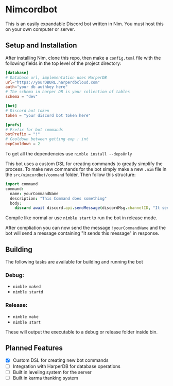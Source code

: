 # Nimcordbot
This is an easily expandable Discord bot written in Nim. You must host this on your own computer or server.


## Setup and Installation
After installing Nim, clone this repo, then make a `config.toml` file with the following fields in the top level of the project directory:
```toml
[database]
# Database url, implementation uses HarperDB
url="https://yourDBURL.harperdbcloud.com"
auth="your db authkey here"
# The schema in harper DB is your collection of tables
schema = "dev"

[bot]
# Discord bot token
token = "your discord bot token here"

[prefs]
# Prefix for bot commands
botPrefix = "!"
# Cooldown between getting exp : int
expCooldown = 2
```
To get all the dependencies use `nimble install --depsOnly`

This bot uses a custom DSL for creating commands to greatly simplify the process.
To make new commands for the bot simply make a new `.nim` file in the `src/nimcordbot/command` folder, Then follow this structure:

```nim
import command
command:
  name: yourCommandName
  description: "This Command does something"
  body:
    discard await discord.api.sendMessage(discordMsg.channelID, "It sends this message")
```

Compile like normal or use `nimble start` to run the bot in release mode.

After compliation you can now send the message `!yourCommandName` and the bot will send a message containing "It sends this message" in response.

## Building
The following tasks are available for building and running the bot
### Debug:
- `nimble maked`
- `nimble startd`

### Release:
- `nimble make`
- `nimble start`

These will output the executable to a debug or release folder inside bin.

## Planned Features
- [x] Custom DSL for creating new bot commands
- [ ] Integration with HarperDB for database operations
- [ ] Built in leveling system for the server
- [ ] Built in karma thanking system